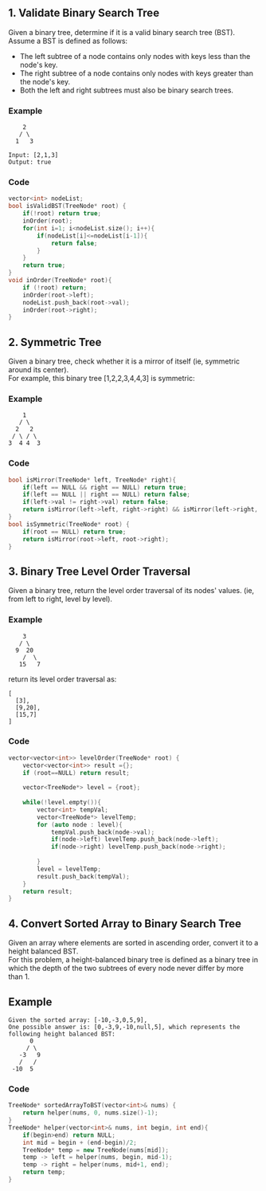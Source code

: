 ## 1. Validate Binary Search Tree
Given a binary tree, determine if it is a valid binary search tree (BST).  
Assume a BST is defined as follows:  
- The left subtree of a node contains only nodes with keys less than the node's key.
- The right subtree of a node contains only nodes with keys greater than the node's key.
- Both the left and right subtrees must also be binary search trees.
### Example
```
    2
   / \
  1   3

Input: [2,1,3]
Output: true
```
### Code
```cpp
vector<int> nodeList;
bool isValidBST(TreeNode* root) {
    if(!root) return true;
    inOrder(root);
    for(int i=1; i<nodeList.size(); i++){
        if(nodeList[i]<=nodeList[i-1]){
            return false;
        }
    }
    return true;
}
void inOrder(TreeNode* root){
    if (!root) return;
    inOrder(root->left);
    nodeList.push_back(root->val);
    inOrder(root->right);
}
```


## 2. Symmetric Tree
Given a binary tree, check whether it is a mirror of itself (ie, symmetric around its center).  
For example, this binary tree [1,2,2,3,4,4,3] is symmetric:
### Example
```
    1
   / \
  2   2
 / \ / \
3  4 4  3
```
### Code
```cpp
bool isMirror(TreeNode* left, TreeNode* right){
    if(left == NULL && right == NULL) return true;
    if(left == NULL || right == NULL) return false;
    if(left->val != right->val) return false;
    return isMirror(left->left, right->right) && isMirror(left->right, right->left);
}
bool isSymmetric(TreeNode* root) {
    if(root == NULL) return true;
    return isMirror(root->left, root->right);
}
```

## 3. Binary Tree Level Order Traversal
Given a binary tree, return the level order traversal of its nodes' values. (ie, from left to right, level by level).
### Example
```
    3
   / \
  9  20
    /  \
   15   7
```
return its level order traversal as:
```
[
  [3],
  [9,20],
  [15,7]
]
```
### Code
```cpp
vector<vector<int>> levelOrder(TreeNode* root) {
    vector<vector<int>> result ={};
    if (root==NULL) return result;
    
    vector<TreeNode*> level = {root};
    
    while(!level.empty()){
        vector<int> tempVal;
        vector<TreeNode*> levelTemp;
        for (auto node : level){
            tempVal.push_back(node->val);
            if(node->left) levelTemp.push_back(node->left);
            if(node->right) levelTemp.push_back(node->right);
            
        }
        level = levelTemp;
        result.push_back(tempVal);
    }
    return result;
}
```

## 4. Convert Sorted Array to Binary Search Tree
Given an array where elements are sorted in ascending order, convert it to a height balanced BST.  
For this problem, a height-balanced binary tree is defined as a binary tree in which the depth of the two subtrees of every node never differ by more than 1.

## Example
```
Given the sorted array: [-10,-3,0,5,9],
One possible answer is: [0,-3,9,-10,null,5], which represents the following height balanced BST:
      0
     / \
   -3   9
   /   /
 -10  5
```

### Code
```cpp
TreeNode* sortedArrayToBST(vector<int>& nums) {
    return helper(nums, 0, nums.size()-1);
}
TreeNode* helper(vector<int>& nums, int begin, int end){
    if(begin>end) return NULL;
    int mid = begin + (end-begin)/2;
    TreeNode* temp = new TreeNode(nums[mid]);
    temp -> left = helper(nums, begin, mid-1);
    temp -> right = helper(nums, mid+1, end);
    return temp;
}
```